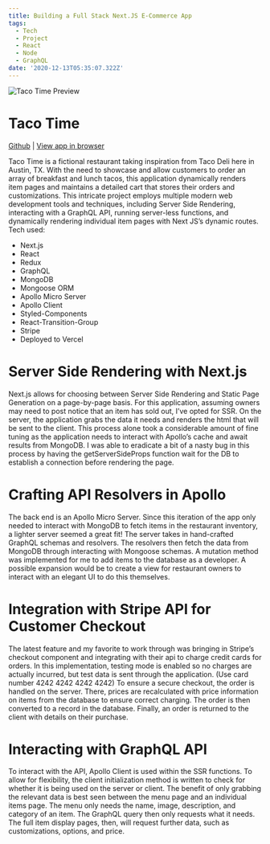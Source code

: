 ```yaml
---
title: Building a Full Stack Next.JS E-Commerce App
tags:
  - Tech
  - Project
  - React
  - Node
  - GraphQL
date: '2020-12-13T05:35:07.322Z'
---
```


![Taco Time Preview](https://padilla-media.s3.amazonaws.com/software-project-assets/tacotimepreview600.png)

# Taco Time

[Github](https://github.com/cdpadilla42/taco-time-nextjs) | [View app in browser](https://taco-time-nextjs.vercel.app/)

Taco Time is a fictional restaurant taking inspiration from Taco Deli here in Austin, TX. With the need to showcase and allow customers to order an array of breakfast and lunch tacos, this application dynamically renders item pages and maintains a detailed cart that stores their orders and customizations. This intricate project employs multiple modern web development tools and techniques, including Server Side Rendering, interacting with a GraphQL API, running server-less functions, and dynamically rendering individual item pages with Next JS’s dynamic routes. Tech used:

- Next.js
- React
- Redux
- GraphQL
- MongoDB
- Mongoose ORM
- Apollo Micro Server
- Apollo Client
- Styled-Components
- React-Transition-Group
- Stripe
- Deployed to Vercel

# Server Side Rendering with Next.js

Next.js allows for choosing between Server Side Rendering and Static Page Generation on a page-by-page basis. For this application, assuming owners may need to post notice that an item has sold out, I’ve opted for SSR. On the server, the application grabs the data it needs and renders the html that will be sent to the client. This process alone took a considerable amount of fine tuning as the application needs to interact with Apollo’s cache and await results from MongoDB. I was able to eradicate a bit of a nasty bug in this process by having the getServerSideProps function wait for the DB to establish a connection before rendering the page.

# Crafting API Resolvers in Apollo

The back end is an Apollo Micro Server. Since this iteration of the app only needed to interact with MongoDB to fetch items in the restaurant inventory, a lighter server seemed a great fit! The server takes in hand-crafted GraphQL schemas and resolvers. The resolvers then fetch the data from MongoDB through interacting with Mongoose schemas. A mutation method was implemented for me to add items to the database as a developer. A possible expansion would be to create a view for restaurant owners to interact with an elegant UI to do this themselves.

# Integration with Stripe API for Customer Checkout

The latest feature and my favorite to work through was bringing in Stripe’s checkout component and integrating with their api to charge credit cards for orders. In this implementation, testing mode is enabled so no charges are actually incurred, but test data is sent through the application. (Use card number 4242 4242 4242 4242) To ensure a secure checkout, the order is handled on the server. There, prices are recalculated with price information on items from the database to ensure correct charging. The order is then converted to a record in the database. Finally, an order is returned to the client with details on their purchase.

# Interacting with GraphQL API

To interact with the API, Apollo Client is used within the SSR functions. To allow for flexibility, the client initialization method is written to check for whether it is being used on the server or client. The benefit of only grabbing the relevant data is best seen between the menu page and an individual items page. The menu only needs the name, image, description, and category of an item. The GraphQL query then only requests what it needs. The full item display pages, then, will request further data, such as customizations, options, and price.
